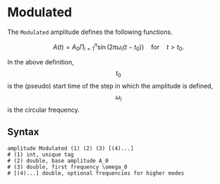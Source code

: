 # Modulated

The `Modulated` amplitude defines the following functions.

$$
A(t)=A_0\Pi_{i=1}^{n}\sin(2\pi\omega_i{}(t-t_0))\quad\text{for}\quad{}t>t_0.
$$

In the above definition, $$t_0$$ is the (pseudo) start time of the step in which the amplitude is defined, $$\omega_i$$
is the circular frequency.

## Syntax

```
amplitude Modulated (1) (2) (3) [(4)...]
# (1) int, unique tag
# (2) double, base amplitude A_0
# (3) double, first frequency \omega_0
# [(4)...] double, optional frequencies for higher modes
```
